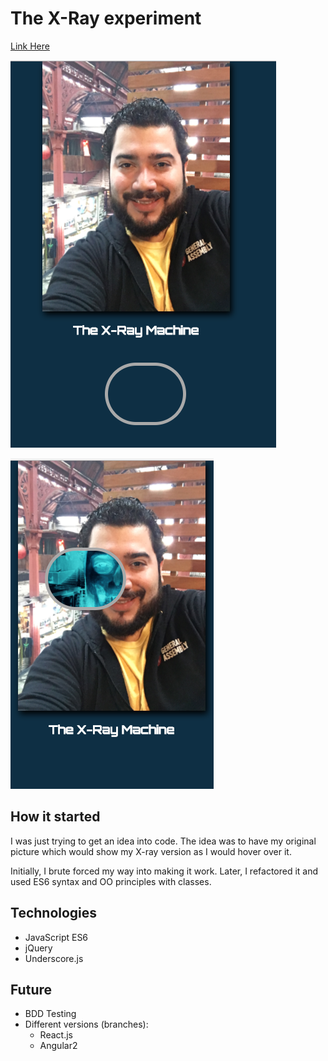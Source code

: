 # The X-Ray experiment

[Link Here](https://rapala61.github.io/xrayme/)

![](./images/xrayme1.png)

![](./images/xrayme2.png)

## How it started
I was just trying to get an idea into code. The idea was to have my original picture which would show my X-ray version as I would hover over it.

Initially, I brute forced my way into making it work. Later, I refactored it and used ES6 syntax and OO principles with classes.

## Technologies
- JavaScript ES6
- jQuery
- Underscore.js

## Future
- BDD Testing
- Different versions (branches):
  - React.js
  - Angular2
